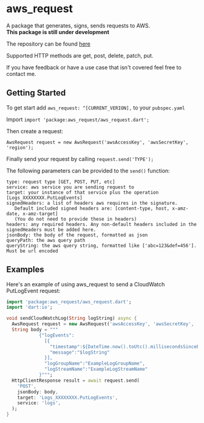 # aws_request

A package that generates, signs, sends requests to AWS.  
**This package is still under development**

The repository can be found [here](https://github.com/Zsmerritt/Flutter_AWS_Request)

Supported HTTP methods are get, post, delete, patch, put.

If you have feedback or have a use case that isn't covered feel free to contact me.

## Getting Started

To get start add `aws_request: ^[CURRENT_VERION],` to your `pubspec.yaml`

Import `import 'package:aws_request/aws_request.dart';`

Then create a request: 
~~~
AwsRequest request = new AwsRequest('awsAccessKey', 'awsSecretKey', 'region');
~~~
Finally send your request by calling `request.send('TYPE');`

The following parameters can be provided to the `send()` function:
~~~
type: request type [GET, POST, PUT, etc]
service: aws service you are sending request to
target: your instance of that service plus the operation [Logs_XXXXXXXX.PutLogEvents]
signedHeaders: a list of headers aws requires in the signature.
   Default included signed headers are: [content-type, host, x-amz-date, x-amz-target]
   (You do not need to provide these in headers)
headers: any required headers. Any non-default headers included in the signedHeaders must be added here.
jsonBody: the body of the request, formatted as json
queryPath: the aws query path
queryString: the aws query string, formatted like ['abc=123&def=456']. Must be url encoded
~~~
## Examples

Here's an example of using aws_request to send a CloudWatch PutLogEvent request:

~~~dart
import 'package:aws_request/aws_request.dart';
import 'dart:io';

void sendCloudWatchLog(String logString) async {
  AwsRequest request = new AwsRequest('awsAccessKey', 'awsSecretKey', 'region');
  String body = """  
            {"logEvents":
              [{
                "timestamp":${DateTime.now().toUtc().millisecondsSinceEpoch},
                "message":"$logString"
              }],
              "logGroupName":"ExampleLogGroupName",
              "logStreamName":"ExampleLogStreamName"
            }""";
  HttpClientResponse result = await request.send(
    'POST',
    jsonBody: body,
    target: 'Logs_XXXXXXXX.PutLogEvents',
    service: 'logs',
  );
}
~~~
